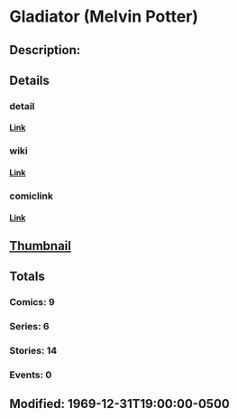 # Gladiator (Melvin Potter)
## Description: 
## Details
### detail
#### [Link](http://marvel.com/characters/808/gladiator?utm_campaign=apiRef&utm_source=225578a89fc76f3d20fbffda5d17a88d)
### wiki
#### [Link](http://marvel.com/universe/Gladiator%20(Melvin%20Potter)?utm_campaign=apiRef&utm_source=225578a89fc76f3d20fbffda5d17a88d)
### comiclink
#### [Link](http://marvel.com/comics/characters/1011256/gladiator_melvin_potter?utm_campaign=apiRef&utm_source=225578a89fc76f3d20fbffda5d17a88d)
## [Thumbnail](http://i.annihil.us/u/prod/marvel/i/mg/f/90/4ce5a5ca49c7f.jpg)
## Totals
### Comics: 9
### Series: 6
### Stories: 14
### Events: 0
## Modified: 1969-12-31T19:00:00-0500